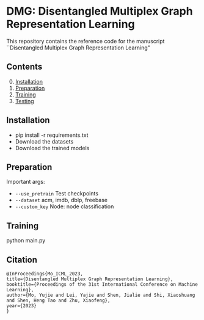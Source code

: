 # DMG: Disentangled Multiplex Graph Representation Learning 

This repository contains the reference code for the manuscript ``Disentangled Multiplex Graph Representation Learning" 

## Contents

0. [Installation](#installation)
0. [Preparation](#Preparation)
0. [Training](#train)
0. [Testing](#test)

## Installation
* pip install -r requirements.txt 
* Download the datasets
* Download the trained models

## Preparation
Important args:
* `--use_pretrain` Test checkpoints
* `--dataset` acm, imdb, dblp, freebase
* `--custom_key` Node: node classification

## Training
python main.py

## Citation
```shell
@InProceedings{Mo_ICML_2023, 
title={Disentangled Multiplex Graph Representation Learning}, 
booktitle={Proceedings of the 31st International Conference on Machine Learning}, 
author={Mo, Yujie and Lei, Yajie and Shen, Jialie and Shi, Xiaoshuang and Shen, Heng Tao and Zhu, Xiaofeng},
year={2023}
}
```
